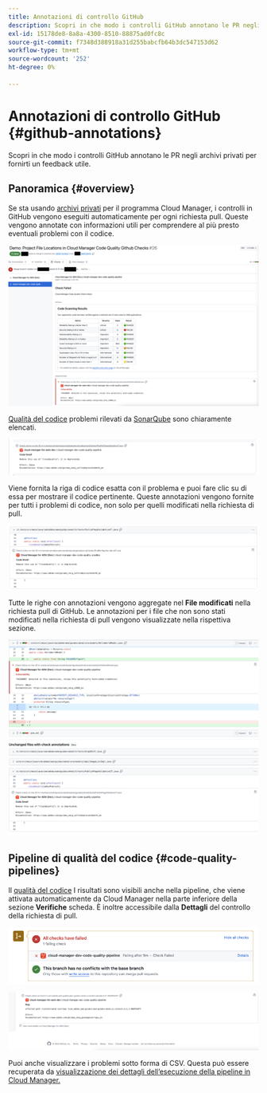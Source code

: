 ```yaml
---
title: Annotazioni di controllo GitHub
description: Scopri in che modo i controlli GitHub annotano le PR negli archivi privati per fornirti un feedback utile.
exl-id: 15178de8-8a8a-4300-8510-88875ad0fc8c
source-git-commit: f7348d388918a31d255babcfb64b3dc547153d62
workflow-type: tm+mt
source-wordcount: '252'
ht-degree: 0%

---
```



# Annotazioni di controllo GitHub {#github-annotations}

Scopri in che modo i controlli GitHub annotano le PR negli archivi privati per fornirti un feedback utile.

## Panoramica {#overview}

Se sta usando [archivi privati](private-repositories.md) per il programma Cloud Manager, i controlli in GitHub vengono eseguiti automaticamente per ogni richiesta pull. Queste vengono annotate con informazioni utili per comprendere al più presto eventuali problemi con il codice.

![Esempio di annotazioni di controllo GitHub](assets/github-check-annotations.png)

[Qualità del codice](/help/implementing/cloud-manager/code-quality-testing.md) problemi rilevati da [SonarQube](/help/implementing/cloud-manager/custom-code-quality-rules.md) sono chiaramente elencati.

![Esempio di annotazione del problema del codice](assets/github-check-annotations-example.png)

Viene fornita la riga di codice esatta con il problema e puoi fare clic su di essa per mostrare il codice pertinente. Queste annotazioni vengono fornite per tutti i problemi di codice, non solo per quelli modificati nella richiesta di pull.

![Esempio di annotazione del problema del codice](assets/github-check-annotations-example-code.png)

Tutte le righe con annotazioni vengono aggregate nel **File modificati** nella richiesta pull di GitHub. Le annotazioni per i file che non sono stati modificati nella richiesta di pull vengono visualizzate nella rispettiva sezione.

![Esempio di annotazioni nella scheda File modificati](assets/github-check-annotations-files-changed.png)

## Pipeline di qualità del codice {#code-quality-pipelines}

Il [qualità del codice](/help/implementing/cloud-manager/code-quality-testing.md) I risultati sono visibili anche nella pipeline, che viene attivata automaticamente da Cloud Manager nella parte inferiore della sezione **Verifiche** scheda. È inoltre accessibile dalla **Dettagli** del controllo della richiesta di pull.

![Esempio di annotazioni](assets/github-check-annotations-code-quality.png)

![Esempio di annotazioni](assets/github-check-annotations-code-quality-2.png)

Puoi anche visualizzare i problemi sotto forma di CSV. Questa può essere recuperata da [visualizzazione dei dettagli dell’esecuzione della pipeline in Cloud Manager.](/help/implementing/cloud-manager/configuring-pipelines/managing-pipelines.md#view-details)
